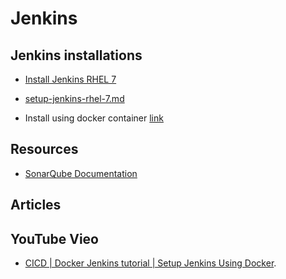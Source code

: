 # Jenkins

## Jenkins installations

* [Install Jenkins RHEL 7](https://www.jenkins.io/doc/book/installing/linux/#red-hat-centos)
* [setup-jenkins-rhel-7.md](setup-jenkins-rhel-7.md)

* Install using docker container [link](setup-jenkins-container.md)

## Resources

* [SonarQube Documentation](https://docs.sonarqube.org/latest/)

## Articles

## YouTube Vieo

* [CICD | Docker Jenkins tutorial | Setup Jenkins Using Docker](https://www.youtube.com/watch?v=tNyx6XzvRGs&list=PLVx1qovxj-akoYTAboxT1AbHlPmrvRYYZ&index=27&t=222s).
